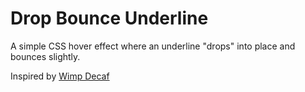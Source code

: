 # Drop Bounce Underline

A simple CSS hover effect where an underline "drops" into place and bounces slightly.

Inspired by [Wimp Decaf](https://www.wimpdecaf.com/)